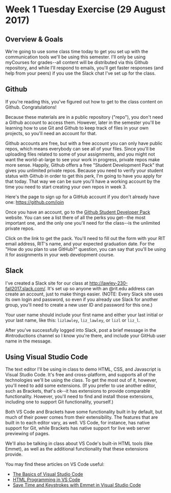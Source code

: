 # Week 1 Tuesday Exercise (29 August 2017)

## Overview & Goals

We're going to use some class time today to get you set up with the communication tools we'll be using this semester. I'll only be using myCourses for grades--all content will be distributed via this Github repository, and while I'll respond to emails, you'll get faster responses (and help from your peers) if you use the Slack chat I've set up for the class. 

## Github

If you're reading this, you've figured out how to get to the class content on Github. Congratulations! 

Because these materials are in a public repository ("repo"), you don't need a Github account to access them. However, later in the semester you'll be learning how to use Git and Github to keep track of files in your own projects, so you'll need an account for that. 

Github accounts are free, but with a free account you can only have public repos, which means everybody can see all of your files. Since you'll be uploading files related to some of your assignments, and you might not want the world-at-large to see your work in progress, private repos make more sense. Happily, Github offers a free "Student Development Pack" that gives you unlimited private repos. Because you need to verify your student status with Github in order to get this perk, I'm going to have you apply for that today. That way we can be sure you'll have a working account by the time you need to start creating your own repos in week 3.

Here's the page to sign up for a GitHub account if you don't already have one: https://github.com/join 

Once you have an account, go to the [Github Student Developer Pack](https://education.github.com/pack) website. You can see a list there of all the perks you get--the most important one, and the only one you'll need for the class--is the unlimited private repos. 

Click on the link to get the pack. You'll need to fill out the form with your RIT email address, RIT's name, and your expected graduation date. For the "How do you plan to use GitHub?" question, you can say that you'll be using it for assignments in your web development course. 

## Slack

I've created a Slack site for our class at http://lawley-230-fall2017.slack.com/. It's set up so anyone with an @rit.edu address can create an account, just to make things easier. (NOTE: Every Slack site uses its own login and password, so even if you already use Slack for another group, you'll need to create a new user ID and password for this one.)

Your user name should include your first name and either your last initial or your last name, like this:  `lizlawley`, `liz_lawley`, or `lizl` or `liz_l`. 

After you've successfully logged into Slack, post a brief message in the #introductions channel so I know you're there, and include your GitHub user name in the message.  

## Using Visual Studio Code

The text editor I'll be using in class to demo HTML, CSS, and Javascript is Visual Studio Code. It's free and cross-platform, and supports all of the technologies we'll be using the class. To get the most out of it, however, you'll need to add some extensions. (If you prefer to use another editor, such as Brackets, that's ok--it has extensions to provide comparable functionality. However, you'll need to find and install those extensions, including one to support Git functionality, yourself.)

Both VS Code and Brackets have some functionality built in by default, but much of their power comes from their extensibility. The features that are built in to each editor vary, as well. VS Code, for instance, has native support for Git, while Brackets has native support for live web server previewing of pages.

We'll also be talking in class about VS Code's built-in HTML tools (like Emmet), as well as the additional functionality that these extensions provide. 

You may find these articles on VS Code useful: 

 - [The Basics of Visual Studio Code](https://code.visualstudio.com/docs/editor/codebasics)
  - [HTML Programming in VS Code](https://code.visualstudio.com/docs/languages/html)
  - [Save Time and Keystrokes with Emmet in Visual Studio Code](https://devhammer.net/blog/save-time-and-keystrokes-with-emmet-in-visual-studio-code/)
